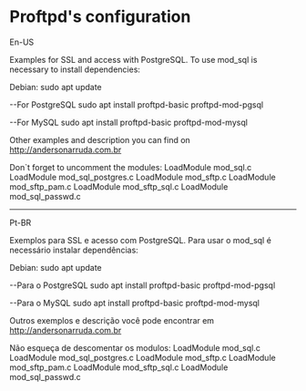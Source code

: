 # Proftpd's configuration 

En-US

Examples for SSL and access with PostgreSQL.
To use mod_sql is necessary to install dependencies: 

Debian:
sudo apt update

--For PostgreSQL
sudo apt install proftpd-basic proftpd-mod-pgsql

--For MySQL
sudo apt install proftpd-basic proftpd-mod-mysql

Other examples and description you can find on http://andersonarruda.com.br

Don`t forget to uncomment the modules:
LoadModule mod_sql.c
LoadModule mod_sql_postgres.c
LoadModule mod_sftp.c
LoadModule mod_sftp_pam.c
LoadModule mod_sftp_sql.c
LoadModule mod_sql_passwd.c

----------------------------------------------------------------------------------------

Pt-BR

Exemplos para SSL e acesso com PostgreSQL.
Para usar o mod_sql é necessário instalar dependências:

Debian:
sudo apt update

--Para o PostgreSQL
sudo apt install proftpd-basic proftpd-mod-pgsql

--Para o MySQL
sudo apt install proftpd-basic proftpd-mod-mysql

Outros exemplos e descrição você pode encontrar em http://andersonarruda.com.br

Não esqueça de descomentar os modulos:
LoadModule mod_sql.c
LoadModule mod_sql_postgres.c
LoadModule mod_sftp.c
LoadModule mod_sftp_pam.c
LoadModule mod_sftp_sql.c
LoadModule mod_sql_passwd.c
